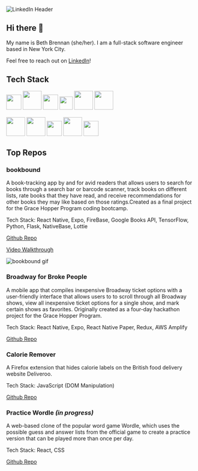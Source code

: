 ![LinkedIn Header](https://user-images.githubusercontent.com/80719546/183465650-b6d13c9c-4237-4f02-b4c8-7627225c0081.png)

## Hi there 👋

My name is Beth Brennan (she/her). I am a full-stack software engineer based in New York City.

Feel free to reach out on [LinkedIn](https://www.linkedin.com/in/bethbrennan2)!

## Tech Stack

<div>
 <code><img class="js" height="40" src="https://user-images.githubusercontent.com/48143100/163075516-9b38424a-eec9-411f-8718-6facb953d642.png"></code>
 <code><img class="react" height="50" src="https://user-images.githubusercontent.com/48143100/163075527-4b5533fc-b297-4be4-8f88-f5881274eef5.png"></code>
 <code><img class="redux" height="40" src="https://user-images.githubusercontent.com/48143100/163075532-ed04f7f5-a945-4655-aa2b-de82f9b4953a.png"></code>
 <code><img class="react-native" height="35" src="https://user-images.githubusercontent.com/48143100/163075833-3127038b-2dc1-48d7-a3fd-f3e4cf294af0.png"></code>
 <code><img class="css" height="50" src="https://user-images.githubusercontent.com/48143100/163075479-5b3858a9-c7dc-421e-8fa8-cd15b59232d1.png"></code>
 <code><img class="html" height="50" src="https://user-images.githubusercontent.com/80719546/183468801-541fd664-ea00-463e-b7de-7da5575419cc.png"></code>
</div>
<br>
<div>
 <code><img class="sequelize" height="50" src="https://user-images.githubusercontent.com/48143100/163075611-a24477b9-2c48-462b-9dd5-64ef73f356e3.png"></code>
 <code><img class="postgres" height="50" src="https://user-images.githubusercontent.com/48143100/163075620-b57ddf62-e99b-482c-ab71-c23deb489734.png"></code>
 <code><img class="express" height="40" src="https://user-images.githubusercontent.com/48143100/163075652-c0cda897-d23a-4ba7-a1fe-74ae2f71dec5.png"></code>
 <code><img class="node" height="50" src="https://user-images.githubusercontent.com/48143100/163075667-eae0bf09-1ccf-414f-aebd-d8cfc5714324.png"></code>
 <code><img class="firebase" height="40" src="https://user-images.githubusercontent.com/48143100/163075672-8c1ec58f-70c6-4bc0-81e6-f5f5c79cc3e5.png"></code>
</div>

## Top Repos

### bookbound

A book-tracking app by and for avid readers that allows users to search for books through a search bar or barcode scanner, track books on different lists, rate books that they have read, and receive recommendations for other books they may like based on those ratings.Created as a final project for the Grace Hopper Program coding bootcamp.

Tech Stack: React Native, Expo, FireBase, Google Books API, TensorFlow, Python, Flask, NativeBase, Lottie

[Github Repo](https://github.com/team-sweet-potato/bookbound)

[Video Walkthrough](https://youtu.be/7trYUsyBrX0)

![bookbound gif](https://user-images.githubusercontent.com/79483567/180309104-aaef7e78-f930-473c-a7cf-e5abda82a8b5.gif)

### Broadway for Broke People

A mobile app that compiles inexpensive Broadway ticket options with a user-friendly interface that allows users to to scroll through all Broadway shows, view all inexpensive ticket options for a single show, and mark certain shows as favorites. Originally created as a four-day hackathon project for the Grace Hopper Program.

Tech Stack: React Native, Expo, React Native Paper, Redux, AWS Amplify

[Github Repo](https://github.com/beth-brennan/Broke-Broadway)

### Calorie Remover

A Firefox extension that hides calorie labels on the British food delivery website Deliveroo.

Tech Stack: JavaScript (DOM Manipulation)

[Github Repo](https://github.com/beth-brennan/calorie-remover)

### Practice Wordle _(in progress)_

A web-based clone of the popular word game Wordle, which uses the possible guess and answer lists from the official game to create a practice version that can be played more than once per day.

Tech Stack: React, CSS

[Github Repo](https://github.com/beth-brennan/practice-wordle)

<!--
**beth-brennan/beth-brennan** is a ✨ _special_ ✨ repository because its `README.md` (this file) appears on your GitHub profile.

Here are some ideas to get you started:

- 🔭 I’m currently working on ...
- 🌱 I’m currently learning ...
- 👯 I’m looking to collaborate on ...
- 🤔 I’m looking for help with ...
- 💬 Ask me about ...
- 📫 How to reach me: ...
- 😄 Pronouns: ...
- ⚡ Fun fact: ...
-->
